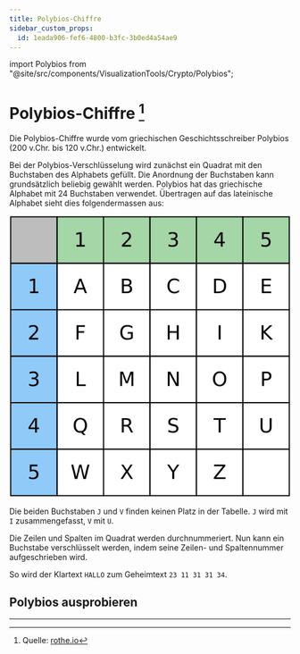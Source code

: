 ```yaml
---
title: Polybios-Chiffre
sidebar_custom_props:
  id: 1eada906-fef6-4800-b3fc-3b0ed4a54ae9
---
```


import Polybios from "@site/src/components/VisualizationTools/Crypto/Polybios";

# Polybios-Chiffre [^1]

Die Polybios-Chiffre wurde vom griechischen Geschichtsschreiber Polybios (200 v.Chr. bis 120 v.Chr.) entwickelt.

Bei der Polybios-Verschlüsselung wird zunächst ein Quadrat mit den Buchstaben des Alphabets gefüllt. Die Anordnung der Buchstaben kann grundsätzlich beliebig gewählt werden. Polybios hat das griechische Alphabet mit 24 Buchstaben verwendet. Übertragen auf das lateinische Alphabet sieht dies folgendermassen aus:

![](images/polybios.svg)

Die beiden Buchstaben `J` und `V` finden keinen Platz in der Tabelle. `J` wird mit `I` zusammengefasst, `V` mit `U`.

Die Zeilen und Spalten im Quadrat werden durchnummeriert. Nun kann ein Buchstabe verschlüsselt werden, indem seine Zeilen- und Spaltennummer aufgeschrieben wird.

So wird der Klartext `HALLO` zum Geheimtext `23 11 31 31 34`.


## Polybios ausprobieren

<Polybios />

---
[^1]: Quelle: [rothe.io](https://rothe.io/?b=crypto&p=423844)
